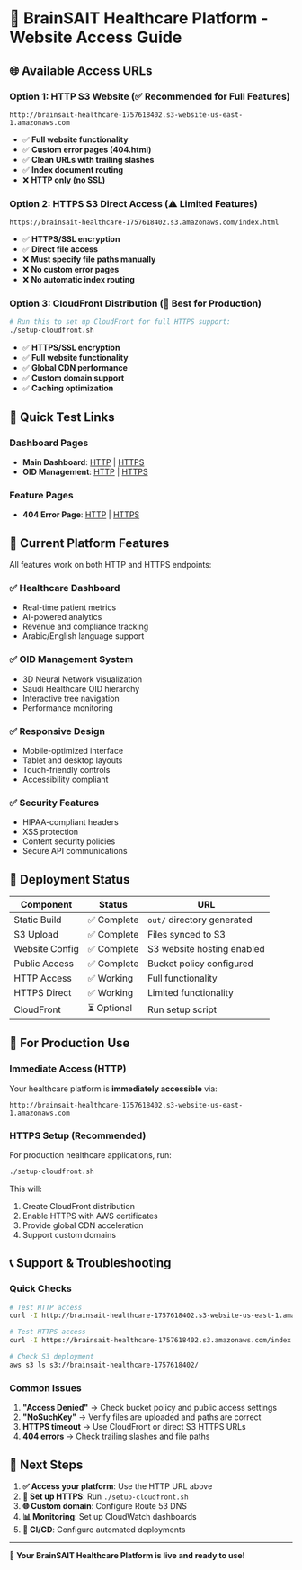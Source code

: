 # 🏥 BrainSAIT Healthcare Platform - Website Access Guide

## 🌐 **Available Access URLs**

### Option 1: HTTP S3 Website (✅ Recommended for Full Features)
```
http://brainsait-healthcare-1757618402.s3-website-us-east-1.amazonaws.com
```
- ✅ **Full website functionality**
- ✅ **Custom error pages (404.html)**
- ✅ **Clean URLs with trailing slashes**
- ✅ **Index document routing**
- ❌ **HTTP only (no SSL)**

### Option 2: HTTPS S3 Direct Access (⚠️ Limited Features)
```
https://brainsait-healthcare-1757618402.s3.amazonaws.com/index.html
```
- ✅ **HTTPS/SSL encryption**
- ✅ **Direct file access**
- ❌ **Must specify file paths manually**
- ❌ **No custom error pages**
- ❌ **No automatic index routing**

### Option 3: CloudFront Distribution (🚀 Best for Production)
```bash
# Run this to set up CloudFront for full HTTPS support:
./setup-cloudfront.sh
```
- ✅ **HTTPS/SSL encryption**
- ✅ **Full website functionality**
- ✅ **Global CDN performance**
- ✅ **Custom domain support**
- ✅ **Caching optimization**

## 📱 **Quick Test Links**

### Dashboard Pages
- **Main Dashboard**: [HTTP](http://brainsait-healthcare-1757618402.s3-website-us-east-1.amazonaws.com) | [HTTPS](https://brainsait-healthcare-1757618402.s3.amazonaws.com/index.html)
- **OID Management**: [HTTP](http://brainsait-healthcare-1757618402.s3-website-us-east-1.amazonaws.com/oid-management/) | [HTTPS](https://brainsait-healthcare-1757618402.s3.amazonaws.com/oid-management/index.html)

### Feature Pages
- **404 Error Page**: [HTTP](http://brainsait-healthcare-1757618402.s3-website-us-east-1.amazonaws.com/nonexistent) | [HTTPS](https://brainsait-healthcare-1757618402.s3.amazonaws.com/404.html)

## 🔧 **Current Platform Features**

All features work on both HTTP and HTTPS endpoints:

### ✅ **Healthcare Dashboard**
- Real-time patient metrics
- AI-powered analytics
- Revenue and compliance tracking
- Arabic/English language support

### ✅ **OID Management System**
- 3D Neural Network visualization
- Saudi Healthcare OID hierarchy
- Interactive tree navigation
- Performance monitoring

### ✅ **Responsive Design**
- Mobile-optimized interface
- Tablet and desktop layouts
- Touch-friendly controls
- Accessibility compliant

### ✅ **Security Features**
- HIPAA-compliant headers
- XSS protection
- Content security policies
- Secure API communications

## 🚀 **Deployment Status**

| Component | Status | URL |
|-----------|--------|-----|
| Static Build | ✅ Complete | `out/` directory generated |
| S3 Upload | ✅ Complete | Files synced to S3 |
| Website Config | ✅ Complete | S3 website hosting enabled |
| Public Access | ✅ Complete | Bucket policy configured |
| HTTP Access | ✅ Working | Full functionality |
| HTTPS Direct | ✅ Working | Limited functionality |
| CloudFront | ⏳ Optional | Run setup script |

## 🔐 **For Production Use**

### Immediate Access (HTTP)
Your healthcare platform is **immediately accessible** via:
```
http://brainsait-healthcare-1757618402.s3-website-us-east-1.amazonaws.com
```

### HTTPS Setup (Recommended)
For production healthcare applications, run:
```bash
./setup-cloudfront.sh
```
This will:
1. Create CloudFront distribution
2. Enable HTTPS with AWS certificates
3. Provide global CDN acceleration
4. Support custom domains

## 📞 **Support & Troubleshooting**

### Quick Checks
```bash
# Test HTTP access
curl -I http://brainsait-healthcare-1757618402.s3-website-us-east-1.amazonaws.com

# Test HTTPS access
curl -I https://brainsait-healthcare-1757618402.s3.amazonaws.com/index.html

# Check S3 deployment
aws s3 ls s3://brainsait-healthcare-1757618402/
```

### Common Issues
1. **"Access Denied"** → Check bucket policy and public access settings
2. **"NoSuchKey"** → Verify files are uploaded and paths are correct
3. **HTTPS timeout** → Use CloudFront or direct S3 HTTPS URLs
4. **404 errors** → Check trailing slashes and file paths

## 🎯 **Next Steps**

1. **✅ Access your platform**: Use the HTTP URL above
2. **🔧 Set up HTTPS**: Run `./setup-cloudfront.sh` 
3. **🌐 Custom domain**: Configure Route 53 DNS
4. **📊 Monitoring**: Set up CloudWatch dashboards
5. **🔄 CI/CD**: Configure automated deployments

---

**🎉 Your BrainSAIT Healthcare Platform is live and ready to use!**